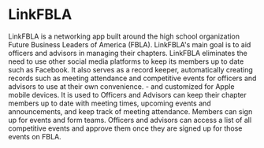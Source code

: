 # LinkFBLA
LinkFBLA is a networking app built around the high school organization Future Business Leaders of America (FBLA). LinkFBLA's main goal is to aid officers and advisors in managing their chapters. LinkFBLA eliminates the need to use other social media platforms to keep its members up to date such as Facebook. It also serves as a record keeper, automatically creating records such as meeting attendance and competitive events for officers and advisors to use at their own convenience. - and customized for Apple mobile devices. It is used to Officers and Advisors can keep their chapter members up to date with meeting times, upcoming events and announcements, and keep track of meeting attendance. Members can sign up for events and form teams. Officers and advisors can access a list of all competitive events and approve them once they are signed up for those events on FBLA.
